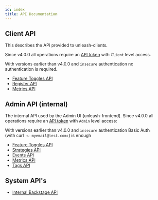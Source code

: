 ```yaml
---
id: index
title: API Documentation
---
```


## Client API

This describes the API provided to unleash-clients. 

Since v4.0.0 all operations require an [API token](token.md) with `Client` level access.

With versions earlier than v4.0.0 and `insecure` authentication no authentication is required.

- [Feature Toggles API](client/feature-toggles-api.md)
- [Register API](client/register-api.md)
- [Metrics API](client/metrics-api.md)

## Admin API (internal)

The internal API used by the Admin UI (unleash-frontend). Since v4.0.0 all operations require an [API token](token.md) with `Admin` level access:

With versions earlier than v4.0.0 and `insecure` authentication Basic Auth (with curl `-u myemail@test.com:`) is enough

- [Feature Toggles API](admin/feature-toggles-api.md)
- [Strategies API](admin/strategies-api.md)
- [Events API](admin/events-api.md)
- [Metrics API](admin/metrics-api.md)
- [Tags API](admin/tags-api.md)

## System API's

- [Internal Backstage API](internal-backstage-api.md)
